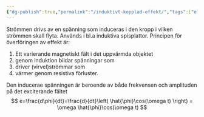 ```yaml
---
{"dg-publish":true,"permalink":"/induktivt-kopplad-effekt/","tags":["elenergiteknik"]}
---
```


Strömmen drivs av en spänning som induceras i den kropp i vilken strömmen skall flyta. Används i bl.a induktiva spisplattor. Principen för överföringen av effekt är:
1. Ett varierande magnetiskt fält i det uppvärmda objektet
2. genom induktion bildar spänningar som
3. driver (virvel)strömmar som
4. värmer genom resistiva förluster.

Den inducerae spänningen är beroende av både frekvensen och amplituden på det exciterande fältet
$$
e=\frac{d\phi}{dt}=\frac{d}{dt}\left( \hat{\phi}\cos(\omega t) \right) = \omega \hat{\phi}\cos(\omega t)
$$